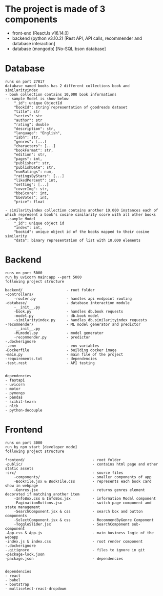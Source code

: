 # The project is made of 3 components
- front-end (ReactJs v16.14.0)
- backend (python v3.10.2) [Rest API, API calls, recommender and database interaction]
- database (mongodb) [No-SQL bson database]


# Database

    runs on port 27017
    database named books has 2 different collections book and similarityindex
    - book collection contains 10,000 book informations
    -- sample Model is show below
        "_id": unique ObjectId
        "bookId": string representation of goodreads dataset
        "title": str
        "series": str
        "author": str
        "rating": double
        "description": str,
        "language": "English",
        "isbn": str,
        "genres": [...]
        "characters": [...]
        "bookFormat": str,
        "edition": str,
        "pages": int,
        "publisher": str,
        "publishDate": str,
        "numRatings": num,
        "ratingsByStars": [...]
        "likedPercent": int,
        "setting": [...]
        "coverImg": str,
        "bbeScore": int,
        "bbeVotes": int,
        "price": float

    - similarityindex collection contains another 10,000 instances each of which represent a book's cosine similarity score with all other books
    --sample Model
        "_id": unique object id
        "index": int,
        "bookid": unique object id of the books mapped to their cosine similarity
        "data": binary representation of list with 10,000 elements


# Backend

    runs on port 5000
    run by uvicorn main:app --port 5000
    following project structure

    backend/                    - root folder
    -controllers/
        -router.py              - handles api endpoint routing
    -database/                  - database interaction module
        -__init__.py
        -book.py                - handles db.book requests
        -model.py               - db.book model
        -similarityindex.py     - handles db.similarityindex requests
    -recommender/               - ML model generator and predictor
        -__init__.py
        -MLmodel.py             - model generator
        -recommender.py         - predictor
    -.dockerignore
    -.env                       - env variables
    -Dockerfile                 - building docker image
    -main.py                    - main file of the project
    -requirements.txt           - dependencies
    -test.rest                  - API testing


    dependencies
    - fastapi
    - uvicorn
    - motor
    - pymongo
    - pandas
    - scikit-learn
    - nltk
    - python-decouple


# Frontend

    runs on port 3000
    run by npm start [developer mode]
    following project structure

    frontend/                               - root folder
    -public/                                - contains html page and other static assets
    -src/                                   - source files
        -components/                        - smaller components of app
        -BookTile.jsx & BookTile.css        - represents each book card show in webpage
        -Genres.jsx                         - returns genres element decorated if matching another item
        -InfoBox.css & InfoBox.jsx          - information Modal component
        -PaginationButtons.jsx              - switch page component and state management
        -SearchComponent.jsx & css          - search box and button components
        -SelectComponent.jsx & css          - RecommendByGenre Component
        -ToggleSlider.jsx                   - SearchComponent sub-component
    -App.css & App.js                       - main business logic of the webapp
    -index.js & index.css                   - root render component  
    -.dockerignore
    -.gitignore                             - files to ignore in git
    -package-lock.json
    -package.json                           - dependencies      


    dependencies
    - react
    - babel
    - bootstrap
    - multiselect-react-dropdown